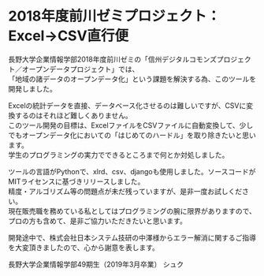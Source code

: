 # 2018年度前川ゼミプロジェクト：<br>Excel->CSV直行便

長野大学企業情報学部2018年度前川ゼミの「信州デジタルコモンズプロジェクト／オープンデータプロジェクト」では、<br>
「地域の諸データのオープンデータ化」という課題を解決する為、このツールを開発しました。

Excelの統計データを直接、データベース化させるのは難しいですが、CSVに変換するのはそれほど難しくありません。<br>
このツール開発の目標は、ExcelファイルをCSVファイルに自動変換して、少しでもオープンデータ化においての「はじめてのハードル」を取り除きたいと思います。<br>
学生のプログラミングの実力でできるところまで何とか対処しました。

ツールの言語がPythonで、xlrd、csv、djangoも使用しました。ソースコードがMITライセンスに基づきリリースしました。<br>
精度・アルゴリズム等の問題点が未だ残っていますが、是非一度お試しください。<br>
現在販売職を務めている私としてはプログラミングの腕に限界がありますので、プロの方も含めて、是非ご協力いただきたいと思います。

開発途中で、株式会社日本システム技研の中澤様からエラー解消に関するご指導を大変頂きましたので、心から謝意を表します。

長野大学企業情報学部49期生（2019年3月卒業） シュク